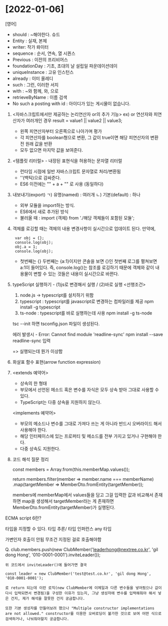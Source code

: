 # [2022-01-06]

[영어]
- should : ~해야한다. 슈드
- Entity : 실재, 본체
- writer: 작가 롸이터
- sequence : 순서, 연속, 열  시퀀스
- Previous : 이전의 프리비어스
- foundationDay : 기초, 초대의 날 설립일 파운데이션데이
- uniqueInstance : 고유 인스턴스
- already : 이미 올레디
- such : 그런, 이러한 서치
- with : ~와 함께, 와, 으로
- retrieveByName : 이름 검색
- No such a posting with id : 아이디가 있는 게시물이 없습니다.

1. <자바스크립트에서만 제공하는 논리연산자 or의 추가 기능>
    ex) or 연산자와 피연산자가 여러개인 경우
        result = value1 || value2 || value3;

    - 왼쪽 피연산자부터 오른쪽으로 나아가며 평가
    - 각 피연산자를 boolean형으로 변환, 그 값이 true이면 해당 피연산자의 변환 전 원래 값을 반환
    - 모두 없으면 마지막 값을 보여준다.

2. <템플릿 리터럴> - 내장된 표현식을 허용하는 문자열 리터럴
    - 런타임 시점에 일반 자바스크립트 문자열로 처리/변환됨
    - ''(백틱)으로 감싸준다.
    - ES6 이전에는 "" + a + "" 로 사용 (동일하다)

3. 내보내기(export)
    ㄱ) 유명(named) : 여러개 
    ㄴ) 기본(default) : 하나

    - 외부 모듈을 import하는 방식.
    - ES6에서 새로 추가된 방식
    - 불러올 때 : import {객체} from './해당 객체들이 포함된 모듈';

4. 객체를 로깅할 때는 객체의 내용 변경사항이 실시간으로 업데이트 된다.
    만약에, 

        var obj = {};
        console.log(obj);
        obj.a = 1;
        console.log(obj);

    - 첫번째는 {} 두번째는 {a:1}이지만 콘솔을 보면 {}인 첫번째 로그를 펼쳐보면 a:1이 들어있다. 즉, console.log()는 참조를 로깅하기 때문에 객체와 같이 내용물이 변할 수 있는 것들은 내용이 실시간으로 바뀐다.

5. typeScript 실행하기 - (1)js로 변경해서 실행 / (2)바로 실행
    <선행조건>
    1) node.js -> typescript를 설치하기 위함
    2) typescript : typescript를 javascript로 변경하는 컴파일러를 제공
        npm install -g typescript
    3) ts-node : typescript를 바로 실행하는데 사용
        npm install -g ts-node

    tsc --init 하면 tsconfig.json 파일이 생성된다.

    에러 발생시 - Error: Cannot find module 'readline-sync'
        npm install --save readline-sync 입력

    => 실행되는데 뭔가 이상함

6. 화살표 함수 표현(arrow function expression)

7. <extends 예약어>
    - 상속의 한 형태
    - 부모에서 선언된 메소드 혹은 변수를 자식은 모두 상속 받아 그대로 사용할 수 있다.
    - TypeScript는 다중 상속을 지원하지 않는다.

    <implements 예약어>
    - 부모의 메소드나 변수를 그대로 가져다 쓰는 게 아니라 반드시 오버라이드 해서 사용해야 한다.
    - 해당 인터페이스에 있는 프로퍼티 및 메소드를 전부 가지고 있거나 구현해야 한다.
    - 다중 상속도 지원한다.

8. 코드 해석 질문 정리

    const members = Array.from(this.memberMap.values());

    return members.filter(member => member.name === memberName)
            .map(targetMember => MemberDto.fromEntity(targetMember));

    members에 memberMap에서 values들을 담고
    그걸 입력한 값과 비교해서 존재하면
    map을 생성해서
    targetMember라는 게 존재하면 MemberDto.fromEntity(targetMember)가 실행된다.


ECMA script 6란?

타입을 지정할 수 있다.
타입 추론/ 타입 인퍼런스
any 타입

가변인자 호출이 안됨 무조건 지정된 걸로 호출해야함

Q. 
    club.members.push(new ClubMember('leaderhong@nextree.co.kr', 'gil dong Hong', '010-0001-0001').inviteLeader()); 
    
    위 코드에서 inviteLeader()에 들어가면 결국 
    
    const leader = new ClubMember('test@test.co.kr', 'gil dong Hong', '010-0001-0001'); 
    
    로 return 되는데 이런 로직(new ClubMember에 이메일과 다른 변수들을 넣어줬으나 값이 다시 입력되면서 변경됨)을 구성한 이유가 있는지, 그냥 생성자에 변수를 입력해줘야 해서 넣은 건지, 제가 해석을 잘못한 건지 궁금합니다.

    또한 기본 생성자를 만들어보려 했으나 "Multiple constructor implementations are not allowed." constructor를 이용한 오버로딩이 불가한 것으로 보여 어떤 식으로 검색하거나, 나눠줘야할지 궁금합니다.



